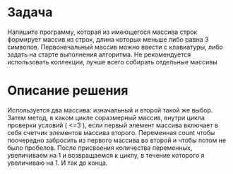 # Задача

Напишите программу, которая из имеющегося массива строк формирует массив из строк, длина которых меньше либо равна 3 символов. Первоначальный массив можно ввести с клавиатуры, либо задать на старте выполнения алгоритма. Не рекомендуется использовать коллекции, лучше всего собирать отдельные массивы

# Описание решения

Используется два массива: изначальный и второй такой же выбор. Затем метод, в каком цикле соразмерный массив, внутри цикла проверки условий ( <=3 ), если первый элемент массива включает в себя счетчик элементов массива второго. Переменная count чтобы поочередно забросить из первого массива во второй и чтобы потом не было пробелов. После присвоения количества переменных, увеличиваем на 1 и возвращаемся к циклу, в течение которого я увеличиваю на 1. И так до конца.
